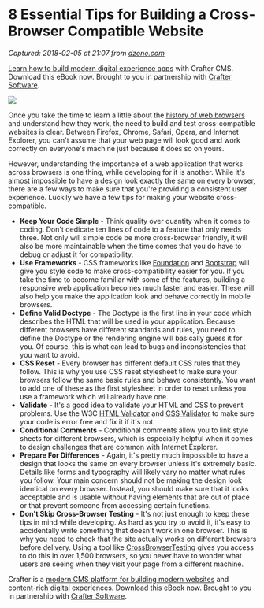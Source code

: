 # 8 Essential Tips for Building a Cross-Browser Compatible Website

_Captured: 2018-02-05 at 21:07 from [dzone.com](https://dzone.com/articles/8-essential-tips-for-building-a-cross-browser-comp?edition=358117&utm_source=Daily%20Digest&utm_medium=email&utm_campaign=Daily%20Digest%202018-02-05)_

[Learn how to build modern digital experience apps](https://dzone.com/go?i=190130&u=http%3A%2F%2Fwww.craftersoftware.com%2Fresources%2Flp%3Fid%3D%2Fmodern-web-dev-with-java%26t%3Deb) with Crafter CMS. Download this eBook now. Brought to you in partnership with [Crafter Software](https://dzone.com/go?i=190130&u=https%3A%2F%2Fwww.craftersoftware.com%2F).

![](https://crossbrowsertesting.com/blog/wp-content/uploads/2018/01/CBT-Developing-a-Website-01.png)

Once you take the time to learn a little about the [history of web browsers](https://crossbrowsertesting.com/blog/test-automation/history-of-web-browsers/) and understand how they work, the need to build and test cross-compatible websites is clear. Between Firefox, Chrome, Safari, Opera, and Internet Explorer, you can't assume that your web page will look good and work correctly on everyone's machine just because it does so on yours.

However, understanding the importance of a web application that works across browsers is one thing, while developing for it is another. While it's almost impossible to have a design look exactly the same on every browser, there are a few ways to make sure that you're providing a consistent user experience. Luckily we have a few tips for making your website cross-compatible.

  * **Keep Your Code Simple** \- Think quality over quantity when it comes to coding. Don't dedicate ten lines of code to a feature that only needs three. Not only will simple code be more cross-browser friendly, it will also be more maintainable when the time comes that you do have to debug or adjust it for compatibility.
  * **Use Frameworks** \- CSS frameworks like [Foundation](https://foundation.zurb.com/) and [Bootstrap](https://getbootstrap.com/) will give you style code to make cross-compatibility easier for you. If you take the time to become familiar with some of the features, building a responsive web application becomes much faster and easier. These will also help you make the application look and behave correctly in mobile browsers.
  * **Define Valid Doctype** \- The Doctype is the first line in your code which describes the HTML that will be used in your application. Because different browsers have different standards and rules, you need to define the Doctype or the rendering engine will basically guess it for you. Of course, this is what can lead to bugs and inconsistencies that you want to avoid.
  * **CSS Reset** \- Every browser has different default CSS rules that they follow. This is why you use CSS reset stylesheet to make sure your browsers follow the same basic rules and behave consistently. You want to add one of these as the first stylesheet in order to reset unless you use a framework which will already have one.
  * **Validate** \- It's a good idea to validate your HTML and CSS to prevent problems. Use the W3C [HTML Validator](https://validator.w3.org/) and [CSS Validator](https://jigsaw.w3.org/css-validator/) to make sure your code is error free and fix it if it's not.
  * **Conditional Comments** \- Conditional comments allow you to link style sheets for different browsers, which is especially helpful when it comes to design challenges that are common with Internet Explorer.
  * **Prepare For Differences** \- Again, it's pretty much impossible to have a design that looks the same on every browser unless it's extremely basic. Details like forms and typography will likely vary no matter what rules you follow. Your main concern should not be making the design look identical on every browser. Instead, you should make sure that it looks acceptable and is usable without having elements that are out of place or that prevent someone from accessing certain functions.
  * **Don't Skip Cross-Browser Testing** \- It's not just enough to keep these tips in mind while developing. As hard as you try to avoid it, it's easy to accidentally write something that doesn't work in one browser. This is why you need to check that the site actually works on different browsers before delivery. Using a tool like [CrossBrowserTesting](http://crossbrowsertesting.com) gives you access to do this in over 1,500 browsers, so you never have to wonder what users are seeing when they visit your page from a different machine.

Crafter is a [modern CMS platform for building modern websites](https://dzone.com/go?i=190131&u=http%3A%2F%2Fwww.craftersoftware.com%2Fresources%2Flp%3Fid%3D%2Fmodern-web-dev-with-java%26t%3Deb) and content-rich digital experiences. Download this eBook now. Brought to you in partnership with [Crafter Software](https://dzone.com/go?i=190131&u=https%3A%2F%2Fwww.craftersoftware.com%2F).
